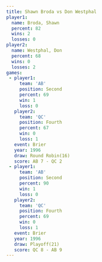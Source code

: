 ```yaml
---
title: Shawn Broda vs Don Westphal
player1:             
  name: Broda, Shawn 
  percent: 82        
  wins: 2            
  losses: 0          
player2:             
  name: Westphal, Don
  percent: 68        
  wins: 0            
  losses: 2          
games:
 - player1:          
     team: 'AB'      
     position: Second
     percent: 69     
     win: 1          
     loss: 0         
   player2:          
     team: 'QC'      
     position: Fourth
     percent: 67     
     win: 0          
     loss: 1         
   event: Brier         
   year: 1996           
   draw: Round Robin(16)
   score: AB 7 - QC 2   
 - player1:          
     team: 'AB'      
     position: Second
     percent: 90     
     win: 1          
     loss: 0         
   player2:          
     team: 'QC'      
     position: Fourth
     percent: 69     
     win: 0          
     loss: 1         
   event: Brier      
   year: 1996        
   draw: Playoff(21) 
   score: QC 8 - AB 9
---
```

